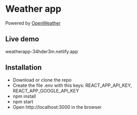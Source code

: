 # Weather app

Powered by [OpenWeather](https://openweathermap.org/api)

## Live demo
weatherapp-34hder3m.netlify.app

## Installation

- Download or clone the repo
- Create the file .env with this keys: REACT_APP_API_KEY, REACT_APP_GOOGLE_API_KEY
- npm install
- npm start
- Open http://localhost:3000 in the browser
